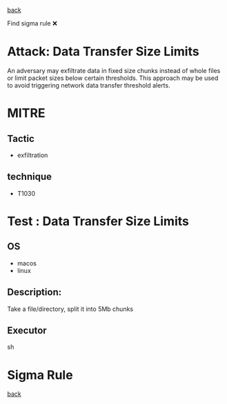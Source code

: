 
[back](../index.md)

Find sigma rule :x: 

# Attack: Data Transfer Size Limits 

An adversary may exfiltrate data in fixed size chunks instead of whole files or limit packet sizes below certain thresholds. This approach may be used to avoid triggering network data transfer threshold alerts.

# MITRE
## Tactic
  - exfiltration


## technique
  - T1030


# Test : Data Transfer Size Limits
## OS
  - macos
  - linux


## Description:
Take a file/directory, split it into 5Mb chunks


## Executor
sh

# Sigma Rule


[back](../index.md)

